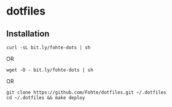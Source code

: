 # dotfiles

## Installation

```console
curl -sL bit.ly/fohte-dots | sh
```

OR

```console
wget -O - bit.ly/fohte-dots | sh
```

OR

```console
git clone https://github.com/Fohte/dotfiles.git ~/.dotfiles
cd ~/.dotfiles && make deploy
```
